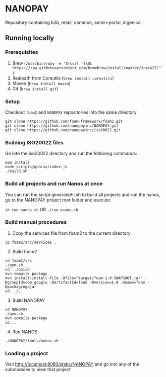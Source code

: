 # NANOPAY
Repository containing b2b, retail, common, admin-portal, ingenico

## Running locally

### Prerequisites
1. Brew (`/usr/bin/ruby -e "$(curl -fsSL https://raw.githubusercontent.com/Homebrew/install/master/install)"`)
2. Realpath from Coreutils (`brew install coreutils`)
3. Maven (`brew install maven`)
4. Git (`brew install git`)

### Setup
Checkout `foam2` and `NANOPAY` repositories into the same directory

```
git clone https://github.com/foam-framework/foam2.git
git clone https://github.com/nanopayinc/NANOPAY.git
git clone https://github.com/nanopayinc/iso20022.git
```

### Building ISO20022 files

Go into the iso20022 directory and run the following commands:

```
npm install
node scripts/geniso/index.js
./build.sh
```

### Build all projects and run Nanos at once
You can run the script generateAll.sh to build all projects and run the nanos, go to the NANOPAY project root folder and execute:

`sh run-nanos.sh`
OR
`./run-nanos.sh`


### Build manual procedures

1. Copy the services file from foam2 to the current directory

`cp foam2/src/services .`

2. Build foam2

```
cd foam2/src
./gen.sh
cd ../build
mvn compile package
mvn install:install-file -Dfile="target/foam-1.0-SNAPSHOT.jar" -DgroupId=com.google -DartifactId=foam -Dversion=1.0 -Dname=foam -Dpackaging=jar
cd ../..
```

3. Build NANOPAY

```
cd NANOPAY
./gen.sh
mvn compile package
cd ..
```

4. Run NANOS

```
./NANOPAY/tools/nanos.sh
```

### Loading a project

Visit [http://localhost:8080/static/NANOPAY](http://localhost:8080/static/NANOPAY) and go into any of the submodules to view that project

